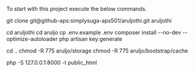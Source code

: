 To start with this project execute the below commands. 

git clone git@github-aps:simplysuga-aps501/aruljothi.git aruljothi

cd aruljothi
cd aruljo
cp .env.example .env
composer install --no-dev --optimize-autoloader
php artisan key:generate

cd ..
chmod -R 775 aruljo/storage
chmod -R 775 aruljo/bootstrap/cache

php -S 127.0.0.1:8000 -t public_html 
